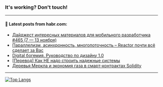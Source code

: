 ### It's working? Don't touch!

---
<!--
#### 🛠️ Technical stack:

![C++](https://img.shields.io/badge/C++-informational?logo=c%2B%2B&style=flat&logoColor=white&color=9C033A)
![Java](https://img.shields.io/badge/Java-informational?logo=java&style=flat&logoColor=white&color=007396)
![Kotlin](https://img.shields.io/badge/Kotlin-informational?logo=Kotlin&style=flat&logoColor=white&color=0095D5)
![JS](https://img.shields.io/badge/JS-informational?logo=javaScript&style=flat&logoColor=black&color=F7Df1E) <br>
![HTML5](https://img.shields.io/badge/HTML5-informational?logo=html5&style=flat&logoColor=white&color=E34F26)
![CSS3](https://img.shields.io/badge/CSS3-informational?logo=css3&style=flat&logoColor=white&color=157286)
![Sass](https://img.shields.io/badge/Saas-informational?logo=sass&style=flat&logoColor=white&color=hotpink)
![PHP](https://img.shields.io/badge/PHP-informational?logo=php&style=flat&logoColor=white&color=777BB4) <br>
![WebPAck](https://img.shields.io/badge/WebPack-informational?logo=webPack&style=flat&logoColor=white&color=FF6F00)
![Bootstrap](https://img.shields.io/badge/Bootstrap-informational?logo=Bootstrap&style=flat&logoColor=white&color=7952B3)
![MySQL](https://img.shields.io/badge/MySQL-informational?logo=MySQL&style=flat&logoColor=white&color=00f) <br>
![NodeJS](https://img.shields.io/badge/NodeJS-informational?logo=node.js&style=flat&logoColor=white&color=43853D)
![Spring](https://img.shields.io/badge/Spring-informational?logo=Spring&style=flat&logoColor=white&color=0A9EDC)
![Angular](https://img.shields.io/badge/Vue-informational?logo=vue.js&style=flat&logoColor=white&color=red)
![Git](https://img.shields.io/badge/Git-informational?logo=git&style=flat&logoColor=white&color=darkorange)

___
-->

#### 💬 Latest posts from habr.com:

<!-- BLOG-POST-LIST:START -->
- [Дайджест интересных материалов для мобильного разработчика #465 &lpar;7 — 13 ноября&rpar;](https://habr.com/ru/post/699120/?utm_source=habrahabr&utm_medium=rss&utm_campaign=699120)
- [Параллелизм, асинхронность, многопоточность – Reactor почти всё сделает за Вас](https://habr.com/ru/post/699112/?utm_source=habrahabr&utm_medium=rss&utm_campaign=699112)
- [Digital богемия. Руководство по дизайну 1.0](https://habr.com/ru/post/698994/?utm_source=habrahabr&utm_medium=rss&utm_campaign=698994)
- [[Перевод] Как НЕ надо строить надежные системы](https://habr.com/ru/post/698014/?utm_source=habrahabr&utm_medium=rss&utm_campaign=698014)
- [Деревья Меркла и экономия газа в смарт-контрактах Solidity](https://habr.com/ru/post/699032/?utm_source=habrahabr&utm_medium=rss&utm_campaign=699032)
<!-- BLOG-POST-LIST:END -->

---

[![Top Langs](https://github-readme-stats.vercel.app/api/top-langs/?username=zloylis&layout=compact&hide_border=true&theme=dracula)](https://github.com/zloylis)
